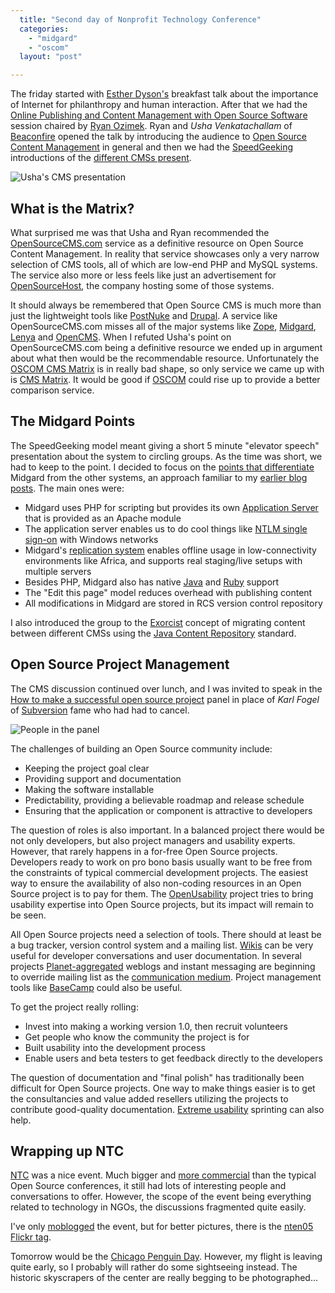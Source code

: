 ```yaml
---
  title: "Second day of Nonprofit Technology Conference"
  categories: 
    - "midgard"
    - "oscom"
  layout: "post"

---
```

The friday started with [Esther Dyson's][1] breakfast talk about the importance of Internet for philanthropy and human interaction. After that we had the [Online Publishing and Content Management with Open Source Software][2] session chaired by [Ryan Ozimek][3]. Ryan and _Usha Venkatachallam_ of [Beaconfire][4] opened the talk by introducing the audience to [Open Source Content Management][5] in general and then we had the [SpeedGeeking][6] introductions of the [different CMSs present][7].

![Usha's CMS presentation][8]

## What is the Matrix?

What surprised me was that Usha and Ryan recommended the [OpenSourceCMS.com][9] service as a definitive resource on Open Source Content Management. In reality that service showcases only a very narrow selection of CMS tools, all of which are low-end PHP and MySQL systems. The service also more or less feels like just an advertisement for [OpenSourceHost][10], the company hosting some of those systems.

It should always be remembered that Open Source CMS is much more than just the lightweight tools like [PostNuke][11] and [Drupal][12]. A service like OpenSourceCMS.com misses all of the major systems like [Zope][13], [Midgard][14], [Lenya][15] and [OpenCMS][16]. When I refuted Usha's point on OpenSourceCMS.com being a definitive resource we ended up in argument about what then would be the recommendable resource. Unfortunately the [OSCOM CMS Matrix][17] is in really bad shape, so only service we came up with is [CMS Matrix][18]. It would be good if [OSCOM][5] could rise up to provide a better comparison service.

## The Midgard Points

The SpeedGeeking model meant giving a short 5 minute "elevator speech" presentation about the system to circling groups. As the time was short, we had to keep to the point. I decided to focus on the [points that differentiate][19] Midgard from the other systems, an approach familiar to my [earlier blog posts][29]. The main ones were:

- Midgard uses PHP for scripting but provides its own [Application Server][20] that is provided as an Apache module
- The application server enables us to do cool things like [NTLM single sign-on][21] with Windows networks
- Midgard's [replication system][22] enables offline usage in low-connectivity environments like Africa, and supports real staging/live setups with multiple servers
- Besides PHP, Midgard also has native [Java][23] and [Ruby][24] support
- The "Edit this page" model reduces overhead with publishing content
- All modifications in Midgard are stored in RCS version control repository

I also introduced the group to the [Exorcist][25] concept of migrating content between different CMSs using the [Java Content Repository][26] standard.

## Open Source Project Management

The CMS discussion continued over lunch, and I was invited to speak in the [How to make a successful open source project][27] panel in place of _Karl Fogel_ of [Subversion][28] fame who had had to cancel.

![People in the panel][30]

The challenges of building an Open Source community include:

- Keeping the project goal clear
- Providing support and documentation
- Making the software installable
- Predictability, providing a believable roadmap and release schedule
- Ensuring that the application or component is attractive to developers

The question of roles is also important. In a balanced project there would be not only developers, but also project managers and usability experts. However, that rarely happens in a for-free Open Source projects. Developers ready to work on pro bono basis usually want to be free from the constraints of typical commercial development projects. The easiest way to ensure the availability of also non-coding resources in an Open Source project is to pay for them. The [OpenUsability][33] project tries to bring usability expertise into Open Source projects, but its impact will remain to be seen.

All Open Source projects need a selection of tools. There should at least be a bug tracker, version control system and a mailing list. [Wikis][36] can be very useful for developer conversations and user documentation. In several projects [Planet-aggregated][37] weblogs and instant messaging are beginning to override mailing list as the [communication medium][38]. Project management tools like [BaseCamp][41] could also be useful.

To get the project really rolling:

- Invest into making a working version 1.0, then recruit volunteers
- Get people who know the community the project is for
- Built usability into the development process
- Enable users and beta testers to get feedback directly to the developers

The question of documentation and "final polish" has traditionally been difficult for Open Source projects. One way to make things easier is to get the consultancies and value added resellers utilizing the projects to contribute good-quality documentation. [Extreme usability][40] sprinting can also help.

## Wrapping up NTC

[NTC][34] was a nice event. Much bigger and [more commercial][39] than the typical Open Source conferences, it still had lots of interesting people and conversations to offer. However, the scope of the event being everything related to technology in NGOs, the discussions fragmented quite easily.

I've only [moblogged][31] the event, but for better pictures, there is the [nten05 Flickr tag][32].

Tomorrow would be the [Chicago Penguin Day][35]. However, my flight is leaving quite early, so I probably will rather do some sightseeing instead. The historic skyscrapers of the center are really begging to be photographed...

[1]: http://www.release1-0.com/esther/
[2]: http://www.nten.org/ntc-2005-opensource
[3]: http://wiki.advocacydev.org/cgi-bin/wiki.pl?RyanOzimek
[4]: http://www.beaconfire.com/
[5]: http://www.oscom.org/
[6]: http://wiki.advocacydev.org/cgi-bin/wiki.pl?SpeedGeeking
[7]: http://nten.editme.com/OpenSourceCMS
[8]: http://bergie.iki.fi/midcom-serveattachmentguid-95acb9335f997393549fe5268820210c/usha-scaled.jpg
[9]: http://www.opensourcecms.com/
[10]: https://www.opensourcehost.com/mambo/
[11]: http://www.postnuke.com/index.php?module=Navigation
[12]: http://www.drupal.org/
[13]: http://www.zope.org/
[14]: http://www.midgard-project.org/
[15]: http://lenya.apache.org/
[16]: http://www.opencms.org/opencms/en/
[17]: http://www.oscom.org/matrix/index.html
[18]: http://www.cmsmatrix.org/
[19]: http://www.nehmer.net/~bergie/ntc-2005/
[20]: http://www.midgard-project.org/framework/
[21]: http://www.midgard-project.org/documentation/installation/authentication.html
[22]: http://www.midgard-project.org/documentation/concepts/repligard/
[23]: http://bergie.iki.fi/blog/jukka_back_from_hiatus__jcr_for_midgard/
[24]: http://midgard.tigris.org/source/browse/midgard/src/apis/ruby/
[25]: http://snip.yukatan.fi/space/start/2005-02-21/1#CMS_migration_with_the_Exorcist
[26]: http://www.jcp.org/en/jsr/detail?id=170
[27]: http://www.nten.org/ntc-2005-together
[28]: http://subversion.tigris.org/
[29]: http://bergie.iki.fi/blog/comparing_midgard_and_wordpress/
[30]: http://bergie.iki.fi/midcom-serveattachmentguid-018d27a26b35193d051f956c9983c771/opensource-panel-people-scaled.jpg
[31]: http://bergie.iki.fi/moblog/2005/03/
[32]: http://www.flickr.com/photos/tags/nten05/
[33]: http://www.openusability.org/
[34]: http://www.nten.org/ntc
[35]: http://chicago.penguinday.org/
[36]: http://en.wikipedia.org/wiki/Wiki
[37]: http://www.planetplanet.org/
[38]: http://www.inittab.de/blog/2005/02/13#20050213_how-do-os-projects-communicate
[39]: http://blog.social-source.com/2005/03/where-have-values-gone.html
[40]: http://www.unmediated.org/archives/2005/03/extreme_usabili.php
[41]: http://www.basecamphq.com/